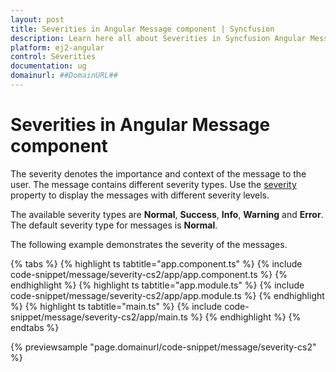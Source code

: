 ```yaml
---
layout: post
title: Severities in Angular Message component | Syncfusion
description: Learn here all about Severities in Syncfusion Angular Message component of Syncfusion Essential JS 2 and more.
platform: ej2-angular
control: Severities 
documentation: ug
domainurl: ##DomainURL##
---
```


# Severities in Angular Message component

The severity denotes the importance and context of the message to the user. The message contains different severity types. Use the [severity](https://ej2.syncfusion.com/angular/documentation/api/message/#severity) property to display the messages with different severity levels.

The available severity types are **Normal**, **Success**, **Info**, **Warning** and **Error**. The default severity type for messages is **Normal**.

The following example demonstrates the severity of the messages.

{% tabs %}
{% highlight ts tabtitle="app.component.ts" %}
{% include code-snippet/message/severity-cs2/app/app.component.ts %}
{% endhighlight %}
{% highlight ts tabtitle="app.module.ts" %}
{% include code-snippet/message/severity-cs2/app/app.module.ts %}
{% endhighlight %}
{% highlight ts tabtitle="main.ts" %}
{% include code-snippet/message/severity-cs2/app/main.ts %}
{% endhighlight %}
{% endtabs %}
  
{% previewsample "page.domainurl/code-snippet/message/severity-cs2" %}
